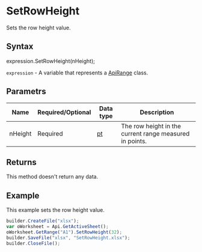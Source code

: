 # SetRowHeight

Sets the row height value.

## Syntax

expression.SetRowHeight(nHeight);

`expression` - A variable that represents a [ApiRange](../ApiRange.md) class.

## Parametrs

| **Name** | **Required/Optional** | **Data type** | **Description** |
| ------------- | ------------- | ------------- | ------------- |
| nHeight | Required | [pt](../../../Enumerations/pt.md) | The row height in the current range measured in points. |

## Returns

This method doesn't return any data.

## Example

This example sets the row height value.

```javascript
builder.CreateFile("xlsx");
var oWorksheet = Api.GetActiveSheet();
oWorksheet.GetRange("A1").SetRowHeight(32);
builder.SaveFile("xlsx", "SetRowHeight.xlsx");
builder.CloseFile();
```